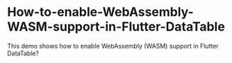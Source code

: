 # How-to-enable-WebAssembly-WASM-support-in-Flutter-DataTable
This demo shows how to enable WebAssembly (WASM) support in Flutter DataTable?
